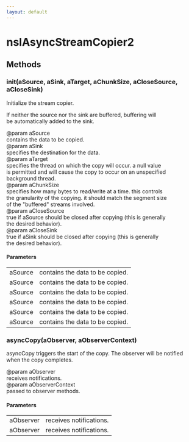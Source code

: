 ```yaml
---
layout: default
---
```


# nsIAsyncStreamCopier2 #

## Methods ##

### init(aSource, aSink, aTarget, aChunkSize, aCloseSource, aCloseSink) ###
  
Initialize the stream copier.  
  
If neither the source nor the sink are buffered, buffering will  
be automatically added to the sink.  
  
  
@param aSource  
       contains the data to be copied.  
@param aSink  
       specifies the destination for the data.  
@param aTarget  
       specifies the thread on which the copy will occur.  a null value  
       is permitted and will cause the copy to occur on an unspecified  
       background thread.  
@param aChunkSize  
       specifies how many bytes to read/write at a time.  this controls  
       the granularity of the copying.  it should match the segment size  
       of the "buffered" streams involved.  
@param aCloseSource  
       true if aSource should be closed after copying (this is generally  
       the desired behavior).  
@param aCloseSink  
       true if aSink should be closed after copying (this is generally  
       the desired behavior).  
  

#### Parameters ####

<table>

<tr>
<td>aSource</td>
<td>       contains the data to be copied.  
</td>
</tr>

<tr>
<td>aSource</td>
<td>       contains the data to be copied.  
</td>
</tr>

<tr>
<td>aSource</td>
<td>       contains the data to be copied.  
</td>
</tr>

<tr>
<td>aSource</td>
<td>       contains the data to be copied.  
</td>
</tr>

<tr>
<td>aSource</td>
<td>       contains the data to be copied.  
</td>
</tr>

<tr>
<td>aSource</td>
<td>       contains the data to be copied.  
</td>
</tr>

</table>

### asyncCopy(aObserver, aObserverContext) ###
  
asyncCopy triggers the start of the copy.  The observer will be notified  
when the copy completes.  
  
@param aObserver  
       receives notifications.  
@param aObserverContext  
       passed to observer methods.  
  

#### Parameters ####

<table>

<tr>
<td>aObserver</td>
<td>       receives notifications.  
</td>
</tr>

<tr>
<td>aObserver</td>
<td>       receives notifications.  
</td>
</tr>

</table>
